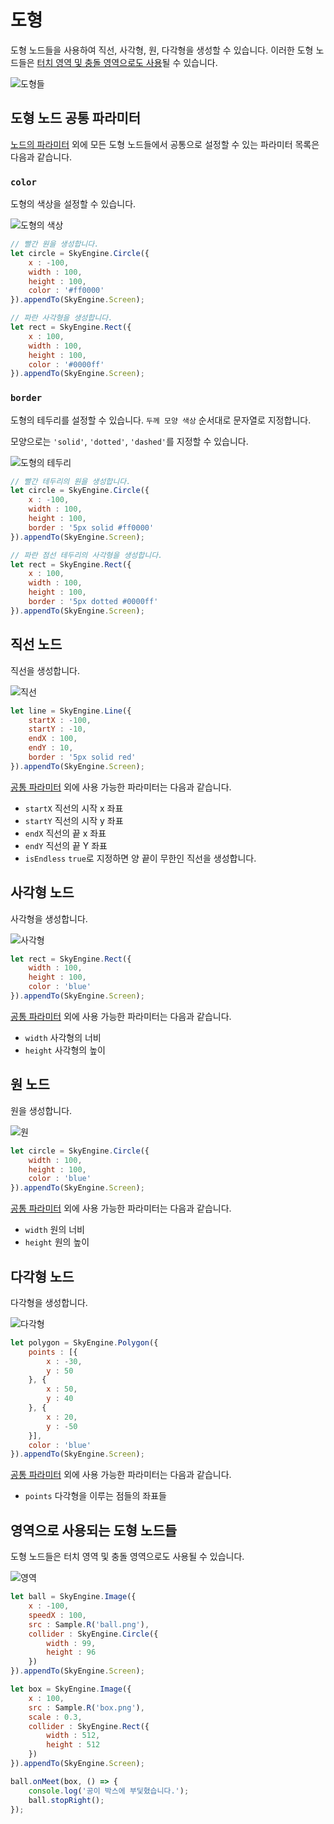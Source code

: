# 도형
도형 노드들을 사용하여 직선, 사각형, 원, 다각형을 생성할 수 있습니다. 이러한 도형 노드들은 [터치 영역 및 충돌 영역으로도 사용](#영역으로-사용되는-도형-노드들)될 수 있습니다.

![도형들](https://raw.githubusercontent.com/Hanul/SkyEngine/master/DOC/Node/Figure/figures.png)

## 도형 노드 공통 파라미터
[노드의 파라미터](../Node.md#파라미터) 외에 모든 도형 노드들에서 공통으로 설정할 수 있는 파라미터 목록은 다음과 같습니다.

### `color`
도형의 색상을 설정할 수 있습니다.

![도형의 색상](https://raw.githubusercontent.com/Hanul/SkyEngine/master/DOC/Node/Figure/color.png)

```javascript
// 빨간 원을 생성합니다.
let circle = SkyEngine.Circle({
	x : -100,
	width : 100,
	height : 100,
	color : '#ff0000'
}).appendTo(SkyEngine.Screen);

// 파란 사각형을 생성합니다.
let rect = SkyEngine.Rect({
	x : 100,
	width : 100,
	height : 100,
	color : '#0000ff'
}).appendTo(SkyEngine.Screen);
```

### `border`
도형의 테두리를 설정할 수 있습니다. `두께 모양 색상` 순서대로 문자열로 지정합니다.

모양으로는 `'solid'`, `'dotted'`, `'dashed'`를 지정할 수 있습니다.

![도형의 테두리](https://raw.githubusercontent.com/Hanul/SkyEngine/master/DOC/Node/Figure/border.png)

```javascript
// 빨간 테두리의 원을 생성합니다.
let circle = SkyEngine.Circle({
	x : -100,
	width : 100,
	height : 100,
	border : '5px solid #ff0000'
}).appendTo(SkyEngine.Screen);

// 파란 점선 테두리의 사각형을 생성합니다.
let rect = SkyEngine.Rect({
	x : 100,
	width : 100,
	height : 100,
	border : '5px dotted #0000ff'
}).appendTo(SkyEngine.Screen);
```

## 직선 노드
직선을 생성합니다.

![직선](https://raw.githubusercontent.com/Hanul/SkyEngine/master/DOC/Node/Figure/line.png)

```javascript
let line = SkyEngine.Line({
	startX : -100,
	startY : -10,
	endX : 100,
	endY : 10,
	border : '5px solid red'
}).appendTo(SkyEngine.Screen);
```

[공통 파라미터](#도형-노드-공통-파라미터) 외에 사용 가능한 파라미터는 다음과 같습니다.
- `startX` 직선의 시작 x 좌표
- `startY` 직선의 시작 y 좌표
- `endX` 직선의 끝 x 좌표
- `endY` 직선의 끝 Y 좌표
- `isEndless` `true`로 지정하면 양 끝이 무한인 직선을 생성합니다.

## 사각형 노드
사각형을 생성합니다.

![사각형](https://raw.githubusercontent.com/Hanul/SkyEngine/master/DOC/Node/Figure/rect.png)

```javascript
let rect = SkyEngine.Rect({
    width : 100,
    height : 100,
	color : 'blue'
}).appendTo(SkyEngine.Screen);
```

[공통 파라미터](#도형-노드-공통-파라미터) 외에 사용 가능한 파라미터는 다음과 같습니다.
- `width` 사각형의 너비
- `height` 사각형의 높이

## 원 노드
원을 생성합니다.

![원](https://raw.githubusercontent.com/Hanul/SkyEngine/master/DOC/Node/Figure/circle.png)

```javascript
let circle = SkyEngine.Circle({
    width : 100,
    height : 100,
	color : 'blue'
}).appendTo(SkyEngine.Screen);
```

[공통 파라미터](#도형-노드-공통-파라미터) 외에 사용 가능한 파라미터는 다음과 같습니다.
- `width` 원의 너비
- `height` 원의 높이

## 다각형 노드
다각형을 생성합니다.

![다각형](https://raw.githubusercontent.com/Hanul/SkyEngine/master/DOC/Node/Figure/polygon.png)

```javascript
let polygon = SkyEngine.Polygon({
    points : [{
    	x : -30,
    	y : 50
    }, {
    	x : 50,
    	y : 40
    }, {
    	x : 20,
    	y : -50
    }],
	color : 'blue'
}).appendTo(SkyEngine.Screen);
```

[공통 파라미터](#도형-노드-공통-파라미터) 외에 사용 가능한 파라미터는 다음과 같습니다.
- `points` 다각형을 이루는 점들의 좌표들

## 영역으로 사용되는 도형 노드들
도형 노드들은 터치 영역 및 충돌 영역으로도 사용될 수 있습니다.

![영역](https://raw.githubusercontent.com/Hanul/SkyEngine/master/DOC/Node/Figure/area.png)

```javascript
let ball = SkyEngine.Image({
	x : -100,
	speedX : 100,
	src : Sample.R('ball.png'),
	collider : SkyEngine.Circle({
		width : 99,
		height : 96
	})
}).appendTo(SkyEngine.Screen);

let box = SkyEngine.Image({
	x : 100,
	src : Sample.R('box.png'),
	scale : 0.3,
	collider : SkyEngine.Rect({
		width : 512,
		height : 512
	})
}).appendTo(SkyEngine.Screen);

ball.onMeet(box, () => {
	console.log('공이 박스에 부딫혔습니다.');
	ball.stopRight();
});
```